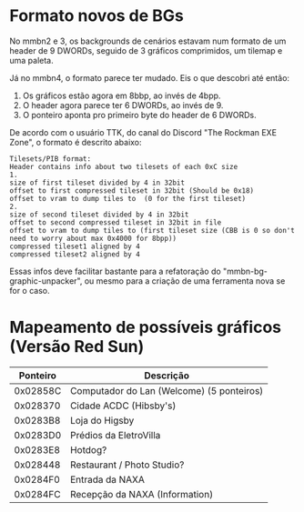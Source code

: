 # Formato novos de BGs

No mmbn2 e 3, os backgrounds de cenários estavam num formato de um header de 9 DWORDs, seguido de 3 gráficos comprimidos, um tilemap e uma paleta.

Já no mmbn4, o formato parece ter mudado. Eis o que descobri até então:

1. Os gráficos estão agora em 8bbp, ao invés de 4bpp.
2. O header agora parece ter 6 DWORDs, ao invés de 9.
3. O ponteiro aponta pro primeiro byte do header de 6 DWORDs.

De acordo com o usuário TTK, do canal do Discord "The Rockman EXE Zone", o formato é descrito abaixo:

```
Tilesets/PIB format:
Header contains info about two tilesets of each 0xC size
1.
size of first tileset divided by 4 in 32bit
offset to first compressed tileset in 32bit (Should be 0x18)
offset to vram to dump tiles to  (0 for the first tileset)
2. 
size of second tileset divided by 4 in 32bit
offset to second compressed tileset in 32bit in file
offset to vram to dump tiles to (first tileset size (CBB is 0 so don't need to worry about max 0x4000 for 8bpp))
compressed tileset1 aligned by 4
compressed tileset2 aligned by 4
```

Essas infos deve facilitar bastante para a refatoração do "mmbn-bg-graphic-unpacker", ou mesmo para a criação de uma ferramenta nova se for o caso.

# Mapeamento de possíveis gráficos (Versão Red Sun)

| Ponteiro | Descrição                                 |
|----------|-------------------------------------------|
| 0x02858C | Computador do Lan (Welcome) (5 ponteiros) |
| 0x028370 | Cidade ACDC (Hibsby's)                    |
| 0x0283B8 | Loja do Higsby                            |
| 0x0283D0 | Prédios da EletroVilla                    |
| 0x0283E8 | Hotdog?                                   |
| 0x028448 | Restaurant / Photo Studio?                |
| 0x0284F0 | Entrada da NAXA                           |
| 0x0284FC | Recepção da NAXA (Information)            |